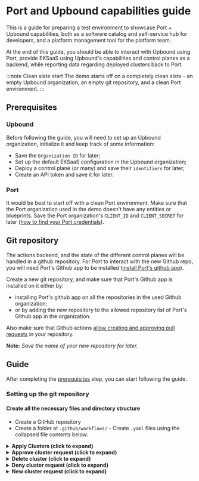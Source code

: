 # Port and Upbound capabilities guide
This is a guide for preparing a test environment to showcase Port + Upbound capabilities, both as a software catalog and self-service hub for developers, and a platform management tool for the platform team.

At the end of this guide, you should be able to interact with Upbound using Port, provide EKSaaS using Upbound's capabilities and control planes as a backend, while reporting data regarding deployed clusters back to Port.

:::note Clean slate start
The demo starts off on a completely clean slate - an empty Upbound organization, an empty git repository, and a clean Port environment.
:::

## Prerequisites
### Upbound
Before following the guide, you will need to set up an Upbound organization, initialize it and keep track of some information:
- Save the `Organization ID` for later;
- Set up the default EKSaaS configuration in the Upbound organization;
- Deploy a control plane (or many) and save their `identifiers` for later;
- Create an API token and save it for later.

### Port
It would be best to start off with a clean Port environment. Make sure that the Port organization used in the demo doesn't have any entities or blueprints.
Save the Port organization's `CLIENT_ID` and `CLIENT_SECRET` for later ([how to find your Port credentials](https://docs.getport.io/build-your-software-catalog/sync-data-to-catalog/api/#find-your-port-credentials)).

## Git repository
The actions backend, and the state of the different control planes will be handled in a github repository. For Port to interact with the new Github repo, you will need Port's Github app to be installed ([install Port's github app](https://docs.getport.io/build-your-software-catalog/sync-data-to-catalog/git/github/installation)).

Create a new git repository, and make sure that Port's Github app is installed on it either by:
- installing Port's github app on all the repositories in the used Github organization;
- or by adding the new repository to the allowed repository list of Port's Github app in the organization.

Also make sure that Github actions [allow creating and approving pull requests](https://docs.github.com/en/enterprise-cloud@latest/repositories/managing-your-repositorys-settings-and-features/enabling-features-for-your-repository/managing-github-actions-settings-for-a-repository#preventing-github-actions-from-creating-or-approving-pull-requests) in your repository.

**Note:** _Save the name of your new repository for later._


## Guide
After completing the [prerequisites](#prerequisites) step, you can start following the guide.

### Setting up the git repository
#### Create all the necessary files and directory structure
- Create a GitHub repository
- Create a folder at `.github/workflows/` - Create `.yaml` files using the collapsed file contents below:

<details>
<summary><b>Apply Clusters (click to expand)</b></summary>

```yaml showLineNumbers title="apply-clusters.yaml"
name: Apply Cluster changes

on:
  workflow_call:

jobs:
  apply-clusters:
    runs-on: ubuntu-latest
    env:
    # highlight-next-line
      UPBOUND_ORG_ID: <ENTER_UPBOUND_ORG_ID> # `Organization ID` we set aside earlier
    steps:
      - uses: actions/checkout@v4
        with:
          persist-credentials: true
          ref: main
      - name: Install Kubectl
        uses: azure/setup-kubectl@v3
        id: install-kubectl
      - name: Install Upbound CLI
        run: |
          curl -sL "https://cli.upbound.io" | sh
          sudo mv up /usr/local/bin/
      - name: Connect to Upbound using CLI an apply manifests to all of the control planes
        run: |
          up login -t ${{ secrets.UPBOUND_TOKEN }}
          cd .up/clusters
          for CONTROL_PLANE in */ ; do
            # Remove trailing slash to get the clean cluster name
            CONTROL_PLANE=${CONTROL_PLANE%/}
          
            # Get the kube config for the specific control plane
            echo "Fetching kubeconfig for ${CONTROL_PLANE}"
            up ctp kubeconfig get -a ${{ env.UPBOUND_ORG_ID }} ${CONTROL_PLANE} -f kubeconfig.yaml --token ${{ secrets.UPBOUND_TOKEN }}
            echo "Applying manifests"
            if find "$CONTROL_PLANE" -maxdepth 1 -type f -name "*.yaml" | read -r; then
              kubectl --kubeconfig kubeconfig.yaml apply -f ./${CONTROL_PLANE}/ --recursive
            else
              echo "Control plane directory is empty"
              # exit 1
            fi
          done
```
</details>

<details>
<summary><b>Approve cluster request (click to expand)</b></summary>

```yaml showLineNumbers title="approve-cluster-request"
name: Approve new cluster PR

on:
  workflow_dispatch:
    inputs:
      port_payload:
        required: true
        description: "Port's payload"
        type: string

  workflow_call:
    inputs:
      pr-id:
        required: true
        description: "PR ID to approve"
        type: string
      control-plane:
        type: string
        required: true
      cluster-name:
        type: string
        required: true
        description: The cluster name to request
      node-count:
        type: string
        required: true
        description: Number of nodes for the cluster
      node-size:
        required: true
        description: "Node size"
        type: string
      run-id:
        type: string
        required: false
        default: ""

jobs:
  approve-cluster-request-call:
    if: github.event.inputs.port_payload == '' || inputs.run-id != ''
    runs-on: ubuntu-latest
    steps:
      - uses: port-labs/port-github-action@v1
        with:
          clientId: ${{ secrets.PORT_CLIENT_ID }}
          clientSecret: ${{ secrets.PORT_CLIENT_SECRET }}
          operation: PATCH_RUN
          runId: ${{ inputs.run-id }}
          icon: GithubActions
          logMessage: "Approving EKS cluster request: ${{ inputs.cluster-name }}"  

      - uses: actions/checkout@v4
        with:
          persist-credentials: true

      - name: Merge Pull Request
        uses: juliangruber/merge-pull-request-action@v1
        with:
          github-token: ${{ secrets.GITHUB_TOKEN }}
          number: ${{ inputs.pr-id }}
          method: squash

      - name: "Report new EKS cluster to Port"
        if: ${{ always() }}
        uses: port-labs/port-github-action@v1
        with:
          clientId: ${{ secrets.PORT_CLIENT_ID }}
          clientSecret: ${{ secrets.PORT_CLIENT_SECRET }}
          identifier: ${{ inputs.cluster-name }}
          runId: ${{ inputs.run-id }}
          title: ${{ inputs.cluster-name }}
          blueprint: eks_cluster
          properties: |
            {
              "node_size": "${{ inputs.node-size }}",
              "node_count": "${{ inputs.node-count }}"
            }
          relations: |
            {
                "upbound_control_plane": "${{ inputs.control-plane }}"
            }

      - uses: port-labs/port-github-action@v1
        with:
          clientId: ${{ secrets.PORT_CLIENT_ID }}
          clientSecret: ${{ secrets.PORT_CLIENT_SECRET }}
          operation: PATCH_RUN
          runId: ${{ inputs.run-id }}
          icon: GithubActions
          logMessage: "Approved EKS cluster request, and created new Port entity for the EKS cluster🚀 Applying Clusters to Upbound control plane..."

  approve-cluster-request-port:
    if: github.event.inputs.port_payload != '' && inputs.run-id == ''
    runs-on: ubuntu-latest
    steps:
      - uses: port-labs/port-github-action@v1
        with:
          clientId: ${{ secrets.PORT_CLIENT_ID }}
          clientSecret: ${{ secrets.PORT_CLIENT_SECRET }}
          operation: PATCH_RUN
          runId: ${{ fromJson(inputs.port_payload).context.runId }}
          icon: GithubActions
          logMessage: "Approving EKS cluster request: ${{ fromJson(inputs.port_payload).payload.entity.identifier }}"  
      - uses: actions/checkout@v4
        with:
          persist-credentials: true

      - name: Merge Pull Request
        uses: juliangruber/merge-pull-request-action@v1
        with:
          github-token: ${{ secrets.GITHUB_TOKEN }}
          number: ${{ fromJson(inputs.port_payload).payload.entity.properties.request_pr_number }}
          method: squash
  
      - name: "Report new EKS cluster to Port"
        if: ${{ always() }}
        uses: port-labs/port-github-action@v1
        with:
          clientId: ${{ secrets.PORT_CLIENT_ID }}
          clientSecret: ${{ secrets.PORT_CLIENT_SECRET }}
          identifier: ${{ fromJson(inputs.port_payload).payload.entity.identifier }}
          title: ${{ fromJson(inputs.port_payload).payload.entity.identifier }}
          runId: ${{ fromJson(inputs.port_payload).context.runId }}
          blueprint: eks_cluster
          properties: | 
            {
              "node_size": "${{ fromJson(inputs.port_payload).payload.entity.properties.node_size }}",
              "node_count": ${{ fromJson(inputs.port_payload).payload.entity.properties.node_count }}
            }
          relations: |
            {
                "upbound_control_plane": "${{ fromJson(inputs.port_payload).payload.entity.relations.upbound_control_plane }}"
            }

      - name: "Approve EKS cluster request"
        if: ${{ always() }}
        uses: port-labs/port-github-action@v1
        with:
          clientId: ${{ secrets.PORT_CLIENT_ID }}
          clientSecret: ${{ secrets.PORT_CLIENT_SECRET }}
          identifier: ${{ fromJson(inputs.port_payload).payload.entity.identifier }}
          blueprint: eks_cluster_request
          runId: ${{ fromJson(inputs.port_payload).context.runId }}
          properties: |
            {
              "status": "Approved",
              "eks_cluster": "${{ fromJson(inputs.port_payload).payload.entity.identifier }}"
            }
      - uses: port-labs/port-github-action@v1
        with:
          clientId: ${{ secrets.PORT_CLIENT_ID }}
          clientSecret: ${{ secrets.PORT_CLIENT_SECRET }}
          operation: PATCH_RUN
          runId: ${{ fromJson(inputs.port_payload).context.runId }}
          icon: GithubActions
          logMessage: "Approved EKS cluster request, and created new Port entity for the EKS cluster🚀 Applying Clusters to Upbound control plane..."

        
  apply-cluster-changes:
    uses: ./.github/workflows/apply-clusters.yaml
    if: ${{ always() }}
    secrets: inherit
    needs:
      - approve-cluster-request-call
      - approve-cluster-request-port

  update-port:
    runs-on: ubuntu-latest
    needs:
      - apply-cluster-changes
    if: ${{ always() }}
    steps:
      - name: Update port action run
        if: ${{ inputs.run-id != '' }}
        uses: port-labs/port-github-action@v1
        with:
          clientId: ${{ secrets.PORT_CLIENT_ID }}
          clientSecret: ${{ secrets.PORT_CLIENT_SECRET }}
          operation: PATCH_RUN
          runId: ${{ inputs.run-id }}
          icon: GithubActions
          summary: "Created cluster successfully"
          logMessage: "Applied cluster to Upbound successfuly✅"
          
      - name: Update port action run
        if: ${{ inputs.run-id == '' }}
        uses: port-labs/port-github-action@v1
        with:
          clientId: ${{ secrets.PORT_CLIENT_ID }}
          clientSecret: ${{ secrets.PORT_CLIENT_SECRET }}
          operation: PATCH_RUN
          runId: ${{ fromJson(inputs.port_payload).context.runId }}
          icon: GithubActions
          status: "SUCCESS"
          summary: "Created cluster successfully"
          logMessage: "Applied cluster to Upbound successfuly✅"

        
```

</details>


<details>
<summary><b>Delete cluster (click to expand)</b></summary>

```yaml showLineNumbers title="delete-cluster"
name: Delete Cluster

on:
  workflow_dispatch:
    inputs:
      port_payload:
        required: true
        description: "Port's payload"
        type: string

jobs:
  delete-cluster:
    runs-on: ubuntu-latest
    env:
      # highlight-next-line
      UPBOUND_ORG_ID: <ENTER_UPBOUND_ORG_ID> # `Organization ID` we set aside earlier
    steps:
      - uses: port-labs/port-github-action@v1
        with:
          clientId: ${{ secrets.PORT_CLIENT_ID }}
          clientSecret: ${{ secrets.PORT_CLIENT_SECRET }}
          operation: PATCH_RUN
          runId: ${{ fromJson(inputs.port_payload).context.runId }}
          icon: GithubActions
          logMessage: "Initiating deletion job 🏗️"  

      - uses: actions/checkout@v4
        with:
          persist-credentials: true
          ref: main

      - name: Install Kubectl
        uses: azure/setup-kubectl@v3
        id: install-kubectl
      - name: Install Upbound CLI
        run: |
          curl -sL "https://cli.upbound.io" | sh
          sudo mv up /usr/local/bin/
      
      - uses: port-labs/port-github-action@v1
        with:
          clientId: ${{ secrets.PORT_CLIENT_ID }}
          clientSecret: ${{ secrets.PORT_CLIENT_SECRET }}
          operation: PATCH_RUN
          runId: ${{ fromJson(inputs.port_payload).context.runId }}
          icon: GithubActions
          logMessage: "Connecting to Upbound control plane 🛰️"  
  
      - name: Connect to Upbound using CLI + Fetch kubeconfig
        run: |
          up login -t ${{ secrets.UPBOUND_TOKEN }}
          up ctp kubeconfig get -a ${{ env.UPBOUND_ORG_ID }} ${{ fromJson(inputs.port_payload).payload.entity.relations.upbound_control_plane }} -f kubeconfig.yaml --token ${{ secrets.UPBOUND_TOKEN }}

      - uses: port-labs/port-github-action@v1
        with:
          clientId: ${{ secrets.PORT_CLIENT_ID }}
          clientSecret: ${{ secrets.PORT_CLIENT_SECRET }}
          operation: PATCH_RUN
          runId: ${{ fromJson(inputs.port_payload).context.runId }}
          icon: GithubActions
          logMessage: |
            ❌ Deleteing CRDs from Upbound + claim files from the repository for:
              Control plane: ${{ fromJson(inputs.port_payload).payload.entity.relations.upbound_control_plane }}
              Cluster: ${{ fromJson(inputs.port_payload).context.entity }} ❌

      - name: Delete cluster from Upbound
        run: |
          kubectl --kubeconfig kubeconfig.yaml delete -f .up/clusters/${{ fromJson(inputs.port_payload).payload.entity.relations.upbound_control_plane }}/${{ fromJson(inputs.port_payload).context.entity }}.yaml
      
      - name: Delete cluster yaml file
        run: | 
          git rm -f .up/clusters/${{ fromJson(inputs.port_payload).payload.entity.relations.upbound_control_plane }}/${{ fromJson(inputs.port_payload).context.entity }}.yaml
          git status

      - name: Create Pull Request
        id: create-pr
        uses: peter-evans/create-pull-request@v4
        with:
          add-paths: .up/clusters
          branch: "DELETE-CLUSTER-REQUEST-${{ fromJson(inputs.port_payload).context.entity }}"
          title: "Delete cluster request: ${{ fromJson(inputs.port_payload).context.entity }}"
          commit-message: "Delete cluster in upbound called ${{ fromJson(inputs.port_payload).payload.entity.identifier }}"

      - name: Merge Pull Request
        uses: juliangruber/merge-pull-request-action@v1
        with:
          github-token: ${{ secrets.GITHUB_TOKEN }}
          number: ${{ steps.create-pr.outputs.pull-request-number }}
          method: squash

      - name: "Delete EKS cluster from Port"
        uses: port-labs/port-github-action@v1
        with:
          clientId: ${{ secrets.PORT_CLIENT_ID }}
          clientSecret: ${{ secrets.PORT_CLIENT_SECRET }}
          identifier: ${{ fromJson(inputs.port_payload).context.entity }}
          runId: ${{ fromJson(inputs.port_payload).context.runId }}
          blueprint: eks_cluster
          operation: DELETE

      - uses: port-labs/port-github-action@v1
        with:
          clientId: ${{ secrets.PORT_CLIENT_ID }}
          clientSecret: ${{ secrets.PORT_CLIENT_SECRET }}
          operation: PATCH_RUN
          runId: ${{ fromJson(inputs.port_payload).context.runId }}
          icon: GithubActions
          status: "SUCCESS"
          summary: "Deletion successful🚀"
          logMessage: "Deletion successful ✅ Deleted EKS Cluster Port entity for: ${{ fromJson(inputs.port_payload).context.entity }}"  
  
```

</details>

<details>
<summary><b>Deny cluster request (click to expand)</b></summary>

```yaml showLineNumbers title="deny-cluster-request.yaml"
name: Deny cluster request

on:
  workflow_dispatch:
    inputs:
      port_payload:
        required: true
        description: "Port's payload"
        type: string

jobs:
  deny-cluster-request-port:
    if: github.event.inputs.port_payload != ''
    runs-on: ubuntu-latest
    steps:
      - uses: port-labs/port-github-action@v1
        with:
          clientId: ${{ secrets.PORT_CLIENT_ID }}
          clientSecret: ${{ secrets.PORT_CLIENT_SECRET }}
          operation: PATCH_RUN
          runId: ${{ fromJson(inputs.port_payload).context.runId }}
          icon: GithubActions
          logMessage: "Denying EKS cluster request: ${{ fromJson(inputs.port_payload).payload.entity.identifier }}"  
      - uses: actions/checkout@v4
        with:
          persist-credentials: true

      - name: Close Pull Request
        uses: peter-evans/close-pull@v3
        with:
          pull-request-number: ${{ fromJson(inputs.port_payload).payload.entity.properties.request_pr_number }}
          comment: "Cluster request ${{ fromJson(inputs.port_payload).payload.entity.identifier }} was denied ❌. Pull request closed."
          delete-branch: false
          token: ${{ secrets.GITHUB_TOKEN }}

      - name: "Deny EKS cluster request"
        if: ${{ always() }}
        uses: port-labs/port-github-action@v1
        with:
          clientId: ${{ secrets.PORT_CLIENT_ID }}
          clientSecret: ${{ secrets.PORT_CLIENT_SECRET }}
          identifier: ${{ fromJson(inputs.port_payload).payload.entity.identifier }}
          blueprint: eks_cluster_request
          runId: ${{ fromJson(inputs.port_payload).context.runId }}
          properties: |
            {
              "status": "Denied"
            }

      - uses: port-labs/port-github-action@v1
        with:
          clientId: ${{ secrets.PORT_CLIENT_ID }}
          clientSecret: ${{ secrets.PORT_CLIENT_SECRET }}
          operation: PATCH_RUN
          runId: ${{ fromJson(inputs.port_payload).context.runId }}
          icon: GithubActions
          summary: "Request denied."
          status: "SUCCESS"
          logMessage: "Request updated - status 'denied' ❌"

        
 
```
</details>


<details>
<summary><b>New cluster request (click to expand)</b></summary>

```yaml showLineNumbers title="new-cluster-request"
name: Create new cluster PR

on:
  workflow_dispatch:
    inputs:
      control-plane:
        type: string
        required: true
      cluster-name:
        type: string
        required: true
        description: The cluster name to request
      node-count:
        type: string
        required: false
        description: Number of nodes for the cluster
        default: "1"
      node-size:
        required: false
        description: "Node size"
        type: choice
        default: small
        options:
          - small
          - medium
          - large
      port_payload:
        type: string
        required: true
        description: Port Payload
  
jobs:
  create-cluster-request:
    runs-on: ubuntu-latest
    outputs:
      pr-id: ${{ steps.create-pr.outputs.pull-request-number }}
    steps:
      - uses: port-labs/port-github-action@v1
        with:
          clientId: ${{ secrets.PORT_CLIENT_ID }}
          clientSecret: ${{ secrets.PORT_CLIENT_SECRET }}
          operation: PATCH_RUN
          runId: ${{ fromJson(inputs.port_payload).context.runId }}
          icon: GithubActions
          logMessage: "Initiating EKS clutser request job 🏗️"  

      - uses: actions/checkout@v4
        with:
          persist-credentials: true

      - name: Manipulate YAML file
        run: |
          if [[ ! -f ".up/clusters/${{ inputs.control-plane }}/${{ inputs.cluster-name }}.yaml" ]]; then
            mkdir -p .up/clusters/${{ inputs.control-plane }}
            cp .up/examples/cluster.yaml .up/clusters/${{ inputs.control-plane }}/${{ inputs.cluster-name }}.yaml
          else
            echo "This cluster already exists!"
            exit 1
          fi
          yq -i e '.metadata.name = "${{ inputs.cluster-name }}"' .up/clusters/${{ inputs.control-plane }}/${{ inputs.cluster-name }}.yaml 
          yq -i e '.spec.id = "${{ inputs.cluster-name }}"' .up/clusters/${{ inputs.control-plane }}/${{ inputs.cluster-name }}.yaml
          yq -i e '.spec.parameters.nodes.count = ${{ inputs.node-count }}' .up/clusters/${{ inputs.control-plane }}/${{ inputs.cluster-name }}.yaml
          yq -i e '.spec.parameters.nodes.size = "${{ inputs.node-size }}"' .up/clusters/${{ inputs.control-plane }}/${{ inputs.cluster-name }}.yaml 
          yq -i e '.spec.writeConnectionSecretToRef.name = "${{ inputs.cluster-name }}-kubeconfig"' .up/clusters/${{ inputs.control-plane }}/${{ inputs.cluster-name }}.yaml
          
          echo "New cluster's YAML:"
          cat .up/clusters/${{ inputs.control-plane }}/${{ inputs.cluster-name }}.yaml

      - uses: port-labs/port-github-action@v1
        with:
          clientId: ${{ secrets.PORT_CLIENT_ID }}
          clientSecret: ${{ secrets.PORT_CLIENT_SECRET }}
          operation: PATCH_RUN
          runId: ${{ fromJson(inputs.port_payload).context.runId }}
          icon: GithubActions
          logMessage: |
            Cluster request information: 
              Upbound control plane name: ${{ inputs.control-plane }}
              Cluster name: ${{ inputs.cluster-name }}
              Node size: ${{ inputs.node-size }}
              Node Count: ${{ inputs.node-count }}

            Creating pull request for the new cluster⏳
            

      - name: Create Pull Request
        id: create-pr
        uses: peter-evans/create-pull-request@v4
        with:
          branch: "CLUSTER-REQUEST-${{ inputs.cluster-name }}"
          title: "New cluster request: ${{ inputs.cluster-name }}"
          commit-message: "Create new cluster in upbound called ${{ inputs.cluster-name }}"

      - name: "Report new EKS cluster request to Port"
        if: ${{ fromJson(inputs.port_payload).action == 'request_new_cluster' }}
        uses: port-labs/port-github-action@v1
        with:
          clientId: ${{ secrets.PORT_CLIENT_ID }}
          clientSecret: ${{ secrets.PORT_CLIENT_SECRET }}
          identifier: ${{ inputs.cluster-name }}
          title: ${{ inputs.cluster-name }}
          blueprint: eks_cluster_request
          runId: ${{ fromJson(inputs.port_payload).context.runId }}
          properties: |
            {
              "request_pr_url": "${{ steps.create-pr.outputs.pull-request-url }}",
              "request_pr_number": ${{ steps.create-pr.outputs.pull-request-number }},
              "node_size": "${{ inputs.node-size }}",
              "node_count": "${{ inputs.node-count }}"
            }
          relations: |
            {
                "upbound_control_plane": "${{ inputs.control-plane }}"
            }

      - uses: port-labs/port-github-action@v1
        if: ${{ fromJson(inputs.port_payload).action == 'request_new_cluster' }}
        with:
          clientId: ${{ secrets.PORT_CLIENT_ID }}
          clientSecret: ${{ secrets.PORT_CLIENT_SECRET }}
          operation: PATCH_RUN
          runId: ${{ fromJson(inputs.port_payload).context.runId }}
          link: ${{ steps.create-pr.outputs.pull-request-url }}
          icon: GithubActions
          logMessage: "Pull request created: ${{ steps.create-pr.outputs.pull-request-url }}"  

      - uses: port-labs/port-github-action@v1
        if: ${{ fromJson(inputs.port_payload).action == 'create_new_cluster' }}
        with:
          clientId: ${{ secrets.PORT_CLIENT_ID }}
          clientSecret: ${{ secrets.PORT_CLIENT_SECRET }}
          operation: PATCH_RUN
          runId: ${{ fromJson(inputs.port_payload).context.runId }}
          icon: GithubActions
          logMessage: "Creation job run, auto-approving cluster request..."  

  force-approve-request:
    uses: ./.github/workflows/approve-cluster-request.yaml
    if: ${{ fromJson(inputs.port_payload).action == 'create_new_cluster' }}
    secrets: inherit
    needs: create-cluster-request
    with:
      pr-id: ${{ needs.create-cluster-request.outputs.pr-id }}
      cluster-name: ${{ inputs.cluster-name }}
      node-count: ${{ inputs.node-count }}
      node-size: ${{ inputs.node-size }}
      run-id: ${{ fromJson(inputs.port_payload).context.runId }}
      control-plane: ${{ inputs.control-plane }}
```

<details>

- `.up/clusters/` - Create this folder in the repository. It will hold subdirectories which will correspond to different Upbound control planes. Each subdirectory will hold all the XR manifests to be deployed in the specific control plane.

- `.up/examples/cluster.yaml` - Create this file in the repository and use the content below:

<details>

<summary><b>Upbound cluster file (click to respond)</summary>

```yaml showLineNumbers title="cluster.yml"

```

</details>

#### Create repository secrets for the Github actions to use
Follow Github's [guide](https://docs.github.com/en/actions/security-guides/using-secrets-in-github-actions#creating-secrets-for-a-repository) to add required secrets to the repository. These are the secrets that need to be created:
* `UPBOUND_TOKEN` - The Upbound organization's API token;
* `PORT_CLIENT_ID` - The Port organization's client id;
* `PORT_CLIENT_SECRET` - The Port organization's client secret.

### Setting up Port
Starting with a clean Port organization, you will have to create some Port components. These components are Port [blueprints](https://docs.getport.io/build-your-software-catalog/define-your-data-model/setup-blueprint/#what-is-a-blueprint) and Port [actions](https://docs.getport.io/create-self-service-experiences/).

#### Creating blueprints
Create the following blueprints in the order that they appear below:

<details>
<summary><b>Upbound Control Plane (click to expand)</b></summary>

```json showLineNumbers
{
    "identifier": "upbound_control_plane",
    "title": "Upbound Control Plane",
    "icon": "Cluster",
    "schema": {
      "properties": {},
      "required": []
    },
    "mirrorProperties": {},
    "calculationProperties": {},
    "relations": {}
}
```
</details>

<details>
<summary><b>EKS Cluster (click to expand)</b></summary>

```json showLineNumbers
{
    "identifier": "eks_cluster",
    "title": "EKS Cluster",
    "icon": "Cluster",
    "schema": {
      "properties": {
        "node_count": {
          "icon": "Node",
          "title": "Node Count",
          "type": "number",
          "description": "The cluster's node count"
        },
        "node_size": {
          "icon": "Node",
          "title": "Node Size",
          "description": "The cluster's node size",
          "type": "string",
          "enum": [
            "small",
            "medium",
            "large"
          ],
          "enumColors": {
            "small": "lightGray",
            "medium": "lightGray",
            "large": "lightGray"
          }
        }
      },
      "required": []
    },
    "mirrorProperties": {},
    "calculationProperties": {
      "claim_file_url": {
        "title": "Claim file URL",
        "icon": "Github",
        "calculation": "\"https://github.com/port-demo/port-upbound-demo/blob/main/.up/clusters/\" + .identifier + \".yaml\"",
        "type": "string",
        "format": "url"
      }
    },
    "relations": {
      "upbound_control_plane": {
        "title": "Upbound Control Plane",
        "description": "The Upbound control plane for this cluster",
        "target": "upbound_control_plane",
        "required": false,
        "many": false
      }
    }
}
```
</details>

<details>
<summary><b>EKS Cluster Request (click to expand)</b></summary>

```json showLineNumbers
{
        "identifier": "eks_cluster_request",
        "title": "EKS Cluster Request",
        "icon": "Book",
        "schema": {
          "properties": {
            "request_pr_url": {
              "icon": "Github",
              "title": "Request PR URL",
              "type": "string",
              "description": "The cluster request's PR URL",
              "format": "url"
            },
            "request_pr_number": {
              "icon": "Github",
              "title": "Request PR Number",
              "type": "number",
              "minimum": 0
            },
            "node_count": {
              "icon": "Node",
              "title": "Node Count",
              "type": "number",
              "description": "Amount of nodes for this cluster"
            },
            "node_size": {
              "icon": "Node",
              "title": "Node Size",
              "type": "string",
              "description": "The node size for the cluster nodes",
              "enum": [
                "small",
                "medium",
                "large"
              ],
              "enumColors": {
                "small": "lightGray",
                "medium": "lightGray",
                "large": "lightGray"
              }
            },
            "status": {
              "icon": "BlankPage",
              "title": "Status",
              "description": "Status of the cluster request (Pending/Approved)",
              "type": "string",
              "default": "Pending",
              "enum": [
                "Pending",
                "Approved",
                "Denied"
              ],
              "enumColors": {
                "Pending": "yellow",
                "Approved": "green",
                "Denied": "red"
              }
            }
          },
          "required": []
        },
        "mirrorProperties": {},
        "calculationProperties": {},
        "relations": {
          "eks_cluster": {
            "title": "EKS Cluster",
            "description": "The cluster created for this request",
            "target": "eks_cluster",
            "required": false,
            "many": false
          },
          "upbound_control_plane": {
            "title": "Upbound Control Plane",
            "description": "The control plane this cluster was requested for",
            "target": "upbound_control_plane",
            "required": false,
            "many": false
          }
        }
      }
```
</details>
You will need to create these blueprints in your Port organization. 

:::warn Blueprint creation
Blueprint creation may fail if they are not created in the order that they appear above
:::

Follow these steps:
1. Go to Port's [builder](https://app.getport.io/dev-portal/data-model) screen;

2. Create a new custom blueprint from the Builder page;
![newCustomBlueprint](https://github.com/port-demo/port-upbound-demo/blob/main/static/newCustomBlueprint.png?raw=true)

3. Click the `Edit JSON` button;
![createBlueprintJson](https://github.com/port-demo/port-upbound-demo/blob/main/static/createBlueprintJson.png?raw=true)

4. Paste the blueprint `.json` contents in the editor and click `Save`.
![saveNewBlueprint](https://github.com/port-demo/port-upbound-demo/blob/main/static/saveNewBlueprint.png?raw=true)

#### Creating actions
Below are two action blueprints which define the different actions we need, to trigger the different Github workflows.

You will need to create these action definitions on their appropriate blueprints.

::note Customizing GitHub values
Remember to change `CHANGE_TO_YOUR_GITHUB_ORG_NAME` and `CHANGE_TO_YOUR_REPO_NAME` values in the action blueprint.  You need to replace these with your appropriate Github organization name and repository name.
:::

To create the actions, follow these steps:

1. Go to Port's [builder](https://app.getport.io/dev-portal/data-model) screen;

2. Expand the blueprint you wish to create an action for;
![expandBlueprint](https://github.com/port-demo/port-upbound-demo/blob/main/static/expandBlueprint.png?raw=true)

3. Edit click the `...` to open the blueprint's dropdown menu, and click `Edit Json`;
![editBlueprintAsJson](https://github.com/port-demo/port-upbound-demo/blob/main/static/editBlueprintAsJson.png?raw=true)

4. Switch to the `Actions` tab, and paste the contents of the `-Actions.json` in the editor and click `Save`.
![saveBlueprintActions](https://github.com/port-demo/port-upbound-demo/blob/main/static/saveBlueprintActions.png?raw=true)

<details>
<summary><b>EKS Cluster Request (click to expand)</b></summary>

```json showLineNumbers
[
  {
    "identifier": "request_new_cluster",
    "title": "Request new cluster",
    "icon": "GithubActions",
    "userInputs": {
      "properties": {
        "cluster-name": {
          "title": "Cluster Name",
          "type": "string"
        },
        "node-size": {
          "title": "Node Size",
          "type": "string",
          "default": "small",
          "enum": [
            "small",
            "medium",
            "large"
          ],
          "enumColors": {
            "small": "lightGray",
            "medium": "lightGray",
            "large": "lightGray"
          }
        },
        "node-count": {
          "icon": "DefaultProperty",
          "title": "Node Count",
          "type": "string",
          "default": "1"
        },
        "control-plane": {
          "icon": "DefaultProperty",
          "title": "Upbound control plane",
          "type": "string",
          "blueprint": "upbound_control_plane",
          "format": "entity"
        }
      },
      "required": [
        "cluster-name",
        "control-plane"
      ],
      "order": [
        "control-plane",
        "cluster-name",
        "node-size",
        "node-count"
      ]
    },
    "invocationMethod": {
      "type": "GITHUB",
      "omitPayload": false,
      "omitUserInputs": false,
      "reportWorkflowStatus": true,
      // highlight-start
      "org": "CHANGE_TO_YOUR_GITHUB_ORG_NAME", 
      "repo": "CHANGE_TO_YOUR_REPO_NAME",
      // highlight-end
      "workflow": "new-cluster-request.yaml"
    },
    "trigger": "CREATE",
    "requiredApproval": false
  },
  {
    "identifier": "create_new_cluster",
    "title": "Create new cluster",
    "icon": "GithubActions",
    "userInputs": {
      "properties": {
        "cluster-name": {
          "title": "Cluster Name",
          "type": "string"
        },
        "node-size": {
          "title": "Node Size",
          "type": "string",
          "default": "small",
          "enum": [
            "small",
            "medium",
            "large"
          ],
          "enumColors": {
            "small": "lightGray",
            "medium": "lightGray",
            "large": "lightGray"
          }
        },
        "node-count": {
          "icon": "DefaultProperty",
          "title": "Node Count",
          "type": "string",
          "default": "1"
        },
        "control-plane": {
          "title": "Upbound control plane",
          "type": "string",
          "blueprint": "upbound_control_plane",
          "format": "entity"
        }
      },
      "required": [
        "cluster-name",
        "control-plane"
      ],
      "order": [
        "control-plane",
        "cluster-name",
        "node-size",
        "node-count"

      ]
    },
    "invocationMethod": {
      "type": "GITHUB",
      "omitPayload": false,
      "omitUserInputs": false,
      "reportWorkflowStatus": true,
      "org": "CHANGE_TO_YOUR_GITHUB_ORG_NAME",
      "repo": "CHANGE_TO_YOUR_REPO_NAME",
      "workflow": "new-cluster-request.yaml"
    },
    "trigger": "CREATE",
    "requiredApproval": false
  },
  {
    "identifier": "delete_eks_cluster",
    "title": "Delete EKS Cluster",
    "icon": "Alert",
    "userInputs": {
      "properties": {},
      "required": [],
      "order": []
    },
    "invocationMethod": {
      "type": "GITHUB",
      "omitPayload": false,
      "omitUserInputs": true,
      "reportWorkflowStatus": true,
      "org": "CHANGE_TO_YOUR_GITHUB_ORG_NAME",
      "repo": "CHANGE_TO_YOUR_REPO_NAME",
      "workflow": "delete-cluster.yaml"
    },
    "trigger": "DELETE",
    "requiredApproval": true,
    "approvalNotification": {
      "type": "email"
    }
  }
]
```


#### Creating Upbound control plane Port entities
After setting up the Port blueprints and actions, we need to insert some entities manually.

These entities will represent the different Upbound control planes which were created earlier.

To do this, follow these steps:

1. Navigate to the [Upbound control planes](https://app.getport.io/upbound_control_planes) catalog page.

2. Click the `Manually add Upbound Control Plane` button (or the `+ Upbound Control plane` at the top right of the page).
![addUpboundControlPlaneManually](https://github.com/port-demo/port-upbound-demo/blob/main/static/addUpboundControlPlaneManually.png?raw=true)

3. In the `identifier` field, insert the Upbound control plane `identifier` which we saved earlier and click create (do this step multiple times if there are more than 1 control planes).
![setUpboundControlPlaneIdentifier](https://github.com/port-demo/port-upbound-demo/blob/main/static/setUpboundControlPlaneIdentifier.png?raw=true)

## Using Port
At this point, everything should be set up. Browse to your [Self-service](https://app.getport.io/self-serve) page to view the different actions you defined in Port, and try them out.

![selfServicePage](https://github.com/port-demo/port-upbound-demo/blob/main/static/selfServicePage.png?raw=true)